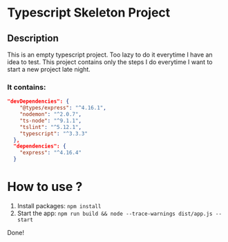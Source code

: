Typescript Skeleton Project
===========================

Description
-----------

This is an empty typescript project. Too lazy to do it everytime I have an idea to test.
This project contains only the steps I do everytime I want to start a new project late night.

### It contains:

```json
"devDependencies": {
    "@types/express": "^4.16.1",
    "nodemon": "^2.0.7",
    "ts-node": "^9.1.1",
    "tslint": "^5.12.1",
    "typescript": "^3.3.3"
  },
  "dependencies": {
    "express": "^4.16.4"
  }
```

How to use ?
============
1. Install packages: ``` npm install ```    
2. Start the app:    ```npm run build && node --trace-warnings dist/app.js --start```  

Done!
